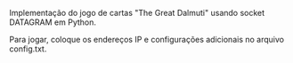 Implementação do jogo de cartas "The Great Dalmuti" usando socket DATAGRAM em Python.

Para jogar, coloque os endereços IP e configurações adicionais no arquivo config.txt.
